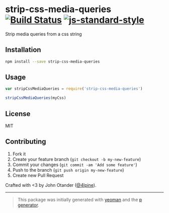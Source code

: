 # strip-css-media-queries [![Build Status](https://secure.travis-ci.org/johnotander/strip-css-media-queries.svg?branch=master)](https://travis-ci.org/johnotander/strip-css-media-queries) [![js-standard-style](https://img.shields.io/badge/code%20style-standard-brightgreen.svg?style=flat)](https://github.com/feross/standard)

Strip media queries from a css string

## Installation

```bash
npm install --save strip-css-media-queries
```

## Usage

```javascript
var stripCssMediaQueries = require('strip-css-media-queries')

stripCssMediaQueries(myCss)
```

## License

MIT

## Contributing

1. Fork it
2. Create your feature branch (`git checkout -b my-new-feature`)
3. Commit your changes (`git commit -am 'Add some feature'`)
4. Push to the branch (`git push origin my-new-feature`)
5. Create new Pull Request

Crafted with <3 by John Otander ([@4lpine](https://twitter.com/4lpine)).

***

> This package was initially generated with [yeoman](http://yeoman.io) and the [p generator](https://github.com/johnotander/generator-p.git).
